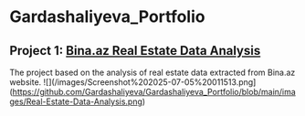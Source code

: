 # Gardashaliyeva_Portfolio
## Project 1: [Bina.az Real Estate Data Analysis](https://github.com/Gardashaliyeva/Bina_az_Real_Estate_Data_Analysis)

The project based on the analysis of real estate data extracted from Bina.az website.
![](/images/Screenshot%202025-07-05%20011513.png](https://github.com/Gardashaliyeva/Gardashaliyeva_Portfolio/blob/main/images/Real-Estate-Data-Analysis.png)

